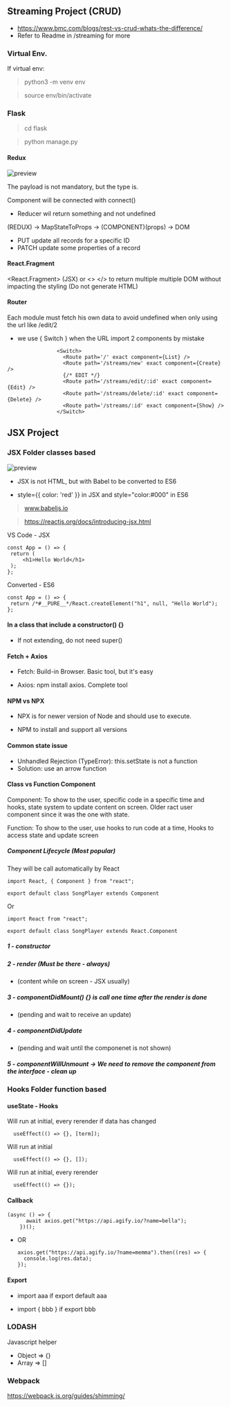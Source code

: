 ## Streaming Project (CRUD)

- https://www.bmc.com/blogs/rest-vs-crud-whats-the-difference/
- Refer to Readme in /streaming for more

### Virtual Env.

If virtual env:

> python3 -m venv env

> source env/bin/activate

### Flask

> cd flask

> python manage.py

#### Redux

![preview](redux.png)

  <Provider store="createStore(reducers)">
    <App />
  </Provider>

The payload is not mandatory, but the type is.

Component will be connected with connect()

- Reducer wil return something and not undefined

(REDUX) -> MapStateToProps -> (COMPONENT)(props) -> DOM

- PUT update all records for a specific ID
- PATCH update some properties of a record

#### React.Fragment

<React.Fragment> (JSX) or <> </> to return multiple multiple DOM without impacting the styling (Do not generate HTML)

#### Router

Each module must fetch his own data to avoid undefined when only using the url like /edit/2

- we use { Switch } when the URL import 2 components by mistake

```
                <Switch>
                  <Route path='/' exact component={List} />
                  <Route path='/streams/new' exact component={Create} />
                  {/* EDIT */}
                  <Route path='/streams/edit/:id' exact component={Edit} />
                  <Route path='/streams/delete/:id' exact component={Delete} />
                  <Route path='/streams/:id' exact component={Show} />
                </Switch>
```

## JSX Project

### JSX Folder classes based

![preview](classes.png)

- JSX is not HTML, but with Babel to be converted to ES6

- style={{ color: 'red' }} in JSX and style="color:#000" in ES6

> www.babeljs.io

> https://reactjs.org/docs/introducing-jsx.html

VS Code - JSX

```
const App = () => {
 return (
     <h1>Hello World</h1>
 );
};
```

Converted - ES6

```
const App = () => {
 return /*#__PURE__*/React.createElement("h1", null, "Hello World");
};
```

#### In a class that include a constructor() {}

- If not extending, do not need super()

#### Fetch + Axios

- Fetch: Build-in Browser. Basic tool, but it's easy

- Axios: npm install axios. Complete tool

#### NPM vs NPX

- NPX is for newer version of Node and should use to execute.

- NPM to install and support all versions

#### Common state issue

- Unhandled Rejection (TypeError): this.setState is not a function
- Solution: use an arrow function

#### Class vs Function Component

Component: To show to the user, specific code in a specific time and hooks, state system to update content on screen. Older ract user component since it was the one with state.

Function: To show to the user, use hooks to run code at a time, Hooks to access state and update screen

##### Component Lifecycle (Most popular)

They will be call automatically by React

```
import React, { Component } from "react";

export default class SongPlayer extends Component
```

Or

```
import React from "react";

export default class SongPlayer extends React.Component
```

##### 1 - constructor

##### 2 - render (Must be there - always)

- (content while on screen - JSX usually)

##### 3 - componentDidMount() {} is call one time after the render is done

- (pending and wait to receive an update)

##### 4 - componentDidUpdate

- (pending and wait until the componenet is not shown)

##### 5 - componentWillUnmount -> We need to remove the component from the interface - clean up

### Hooks Folder function based

#### useState - Hooks

Will run at initial, every rerender if data has changed

```
  useEffect(() => {}, [term]);
```

Will run at initial

```
  useEffect(() => {}, []);
```

Will run at initial, every rerender

```
  useEffect(() => {});
```

#### Callback

```
(async () => {
      await axios.get("https://api.agify.io/?name=bella");
    })();
```

- OR
  ```
  axios.get("https://api.agify.io/?name=memma").then((res) => {
    console.log(res.data);
  });
  ```

#### Export

- import aaa if export default aaa

- import { bbb } if export bbb

### LODASH

Javascript helper

- Object => {}
- Array => []

### Webpack

https://webpack.js.org/guides/shimming/
